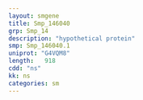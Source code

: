 ```yaml
---
layout: smgene
title: Smp_146040
grp: Smp_14
description: "hypothetical protein"
smp: Smp_146040.1
uniprot: "G4VQM8"
length:   918
cdd: "ns"
kk: ns
categories: sm
---
```

